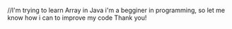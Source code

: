 //I'm trying to learn Array in Java
i'm a begginer in programming, so let me know how i can to improve my code
Thank you!
